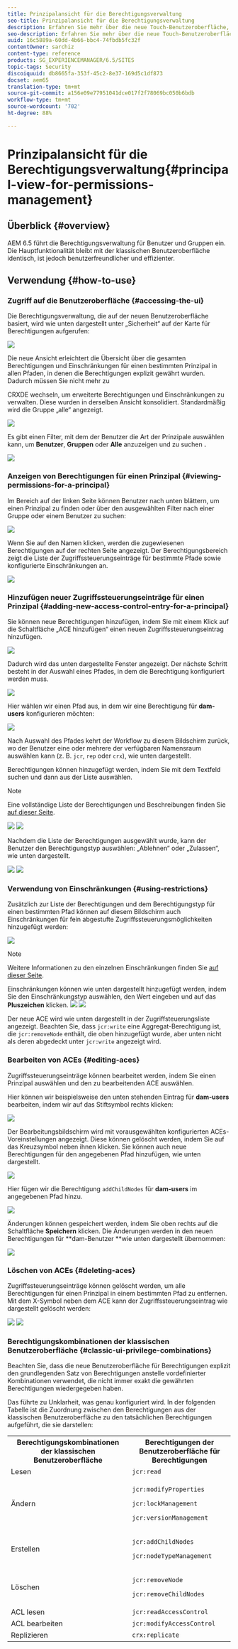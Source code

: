 ```yaml
---
title: Prinzipalansicht für die Berechtigungsverwaltung
seo-title: Prinzipalansicht für die Berechtigungsverwaltung
description: Erfahren Sie mehr über die neue Touch-Benutzeroberfläche, die die Berechtigungsverwaltung ermöglicht.
seo-description: Erfahren Sie mehr über die neue Touch-Benutzeroberfläche, die die Berechtigungsverwaltung ermöglicht.
uuid: 16c5889a-60dd-4b66-bbc4-74fbdb5fc32f
contentOwner: sarchiz
content-type: reference
products: SG_EXPERIENCEMANAGER/6.5/SITES
topic-tags: Security
discoiquuid: db8665fa-353f-45c2-8e37-169d5c1df873
docset: aem65
translation-type: tm+mt
source-git-commit: a156e09e77951041dce017f2f78069bc050b6bdb
workflow-type: tm+mt
source-wordcount: '702'
ht-degree: 88%

---
```



# Prinzipalansicht für die Berechtigungsverwaltung{#principal-view-for-permissions-management}

## Überblick {#overview}

AEM 6.5 führt die Berechtigungsverwaltung für Benutzer und Gruppen ein. Die Hauptfunktionalität bleibt mit der klassischen Benutzeroberfläche identisch, ist jedoch benutzerfreundlicher und effizienter.

## Verwendung {#how-to-use}

### Zugriff auf die Benutzeroberfläche {#accessing-the-ui}

Die Berechtigungsverwaltung, die auf der neuen Benutzeroberfläche basiert, wird wie unten dargestellt unter „Sicherheit“ auf der Karte für Berechtigungen aufgerufen:

![](assets/screen_shot_2019-03-17at63333pm.png)

Die neue Ansicht erleichtert die Übersicht über die gesamten Berechtigungen und Einschränkungen für einen bestimmten Prinzipal in allen Pfaden, in denen die Berechtigungen explizit gewährt wurden. Dadurch müssen Sie nicht mehr zu

CRXDE wechseln, um erweiterte Berechtigungen und Einschränkungen zu verwalten. Diese wurden in derselben Ansicht konsolidiert. Standardmäßig wird die Gruppe „alle“ angezeigt.

![](assets/unu-1.png)

Es gibt einen Filter, mit dem der Benutzer die Art der Prinzipale auswählen kann, um **Benutzer**, **Gruppen** oder **Alle** anzuzeigen und zu suchen **.**

![](assets/image2019-3-20_23-52-51.png)

### Anzeigen von Berechtigungen für einen Prinzipal {#viewing-permissions-for-a-principal}

Im Bereich auf der linken Seite können Benutzer nach unten blättern, um einen Prinzipal zu finden oder über den ausgewählten Filter nach einer Gruppe oder einem Benutzer zu suchen:

![](assets/doi-1.png)

Wenn Sie auf den Namen klicken, werden die zugewiesenen Berechtigungen auf der rechten Seite angezeigt. Der Berechtigungsbereich zeigt die Liste der Zugriffssteuerungseinträge für bestimmte Pfade sowie konfigurierte Einschränkungen an.

![](assets/trei-1.png)

### Hinzufügen neuer Zugriffssteuerungseinträge für einen Prinzipal  {#adding-new-access-control-entry-for-a-principal}

Sie können neue Berechtigungen hinzufügen, indem Sie mit einem Klick auf die Schaltfläche „ACE hinzufügen“ einen neuen Zugriffssteuerungseintrag hinzufügen.

![](assets/patru.png)

Dadurch wird das unten dargestellte Fenster angezeigt. Der nächste Schritt besteht in der Auswahl eines Pfades, in dem die Berechtigung konfiguriert werden muss.

![](assets/cinci-1.png)

Hier wählen wir einen Pfad aus, in dem wir eine Berechtigung für **dam-users** konfigurieren möchten:

![](assets/sase-1.png)

Nach Auswahl des Pfades kehrt der Workflow zu diesem Bildschirm zurück, wo der Benutzer eine oder mehrere der verfügbaren Namensraum auswählen kann (z. B. `jcr`, `rep` oder `crx`), wie unten dargestellt.

Berechtigungen können hinzugefügt werden, indem Sie mit dem Textfeld suchen und dann aus der Liste auswählen.

>[!NOTE]
>
>Eine vollständige Liste der Berechtigungen und Beschreibungen finden Sie [auf dieser Seite](/help/sites-administering/user-group-ac-admin.md#access-right-management).

![](assets/image2019-3-21_0-5-47.png) ![](assets/image2019-3-21_0-6-53.png)

Nachdem die Liste der Berechtigungen ausgewählt wurde, kann der Benutzer den Berechtigungstyp auswählen: „Ablehnen“ oder „Zulassen“, wie unten dargestellt.

![](assets/screen_shot_2019-03-17at63938pm.png) ![](assets/screen_shot_2019-03-17at63947pm.png)

### Verwendung von Einschränkungen  {#using-restrictions}

Zusätzlich zur Liste der Berechtigungen und dem Berechtigungstyp für einen bestimmten Pfad können auf diesem Bildschirm auch Einschränkungen für fein abgestufte Zugriffssteuerungsmöglichkeiten hinzugefügt werden:

![](assets/image2019-3-21_1-4-14.png)

>[!NOTE]
>
>Weitere Informationen zu den einzelnen Einschränkungen finden Sie [auf dieser Seite](/help/sites-administering/user-group-ac-admin.md#restrictions).

Einschränkungen können wie unten dargestellt hinzugefügt werden, indem Sie den Einschränkungstyp auswählen, den Wert eingeben und auf das **Pluszeichen** klicken. ![](assets/sapte-1.png) ![](assets/opt-1.png)

Der neue ACE wird wie unten dargestellt in der Zugriffsteuerungsliste angezeigt. Beachten Sie, dass `jcr:write` eine Aggregat-Berechtigung ist, die `jcr:removeNode` enthält, die oben hinzugefügt wurde, aber unten nicht als deren abgedeckt unter `jcr:write` angezeigt wird.

### Bearbeiten von ACEs {#editing-aces}

Zugriffssteuerungseinträge können bearbeitet werden, indem Sie einen Prinzipal auswählen und den zu bearbeitenden ACE auswählen.

Hier können wir beispielsweise den unten stehenden Eintrag für **dam-users** bearbeiten, indem wir auf das Stiftsymbol rechts klicken:

![](assets/image2019-3-21_0-35-39.png)

Der Bearbeitungsbildschirm wird mit vorausgewählten konfigurierten ACEs-Voreinstellungen angezeigt. Diese können gelöscht werden, indem Sie auf das Kreuzsymbol neben ihnen klicken. Sie können auch neue Berechtigungen für den angegebenen Pfad hinzufügen, wie unten dargestellt.

![](assets/noua-1.png)

Hier fügen wir die Berechtigung `addChildNodes` für **dam-users** im angegebenen Pfad hinzu.

![](assets/image2019-3-21_0-45-35.png)

Änderungen können gespeichert werden, indem Sie oben rechts auf die Schaltfläche **Speichern** klicken. Die Änderungen werden in den neuen Berechtigungen für **dam-Benutzer **wie unten dargestellt übernommen:

![](assets/zece-1.png)

### Löschen von ACEs {#deleting-aces}

Zugriffssteuerungseinträge können gelöscht werden, um alle Berechtigungen für einen Prinzipal in einem bestimmten Pfad zu entfernen. Mit dem X-Symbol neben dem ACE kann der Zugriffssteuerungseintrag wie dargestellt gelöscht werden:

![](assets/image2019-3-21_0-53-19.png) ![](assets/unspe.png)

### Berechtigungskombinationen der klassischen Benutzeroberfläche  {#classic-ui-privilege-combinations}

Beachten Sie, dass die neue Benutzeroberfläche für Berechtigungen explizit den grundlegenden Satz von Berechtigungen anstelle vordefinierter Kombinationen verwendet, die nicht immer exakt die gewährten Berechtigungen wiedergegeben haben.

Das führte zu Unklarheit, was genau konfiguriert wird. In der folgenden Tabelle ist die Zuordnung zwischen den Berechtigungen aus der klassischen Benutzeroberfläche zu den tatsächlichen Berechtigungen aufgeführt, die sie darstellen:

<table>
 <tbody>
  <tr>
   <th>Berechtigungskombinationen der klassischen Benutzeroberfläche</th>
   <th>Berechtigungen der Benutzeroberfläche für Berechtigungen</th>
  </tr>
  <tr>
   <td>Lesen</td>
   <td><code>jcr:read</code></td>
  </tr>
  <tr>
   <td>Ändern</td>
   <td><p><code>jcr:modifyProperties</code></p> <p><code>jcr:lockManagement</code></p> <p><code>jcr:versionManagement</code></p> </td>
  </tr>
  <tr>
   <td>Erstellen</td>
   <td><p><code>jcr:addChildNodes</code></p> <p><code>jcr:nodeTypeManagement</code></p> </td>
  </tr>
  <tr>
   <td>Löschen</td>
   <td><p><code>jcr:removeNode</code></p> <p><code>jcr:removeChildNodes</code></p> </td>
  </tr>
  <tr>
   <td>ACL lesen</td>
   <td><code>jcr:readAccessControl</code></td>
  </tr>
  <tr>
   <td>ACL bearbeiten</td>
   <td><code>jcr:modifyAccessControl</code></td>
  </tr>
  <tr>
   <td>Replizieren</td>
   <td><code>crx:replicate</code></td>
  </tr>
 </tbody>
</table>

